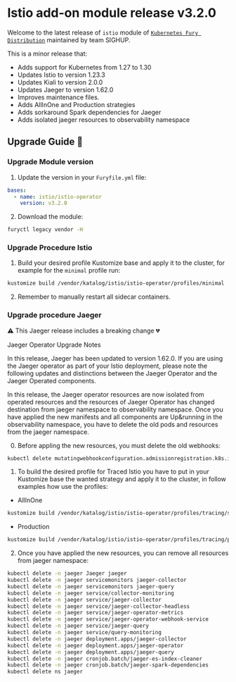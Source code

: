 # Istio add-on module release v3.2.0

Welcome to the latest release of `istio` module of [`Kubernetes Fury Distribution`](https://github.com/sighupio/fury-distribution) maintained by team SIGHUP.

This is a minor release that:

- Adds support for Kubernetes from 1.27 to 1.30
- Updates Istio to version 1.23.3
- Updates Kiali to version 2.0.0
- Updates Jaeger to version 1.62.0
- Improves maintenance files.
- Adds AllInOne and Production strategies
- Adds sorkaround Spark dependencies for Jaeger
- Adds isolated jaeger resources to observability namespace

## Upgrade Guide 🦮
### Upgrade Module version

1. Update the version in your `Furyfile.yml` file:

```yaml
bases:
  - name: istio/istio-operator
    version: v3.2.0
```

2. Download the module:

```bash
furyctl legacy vendor -H
```

### Upgrade Procedure Istio

1. Build your desired profile Kustomize base and apply it to the cluster, for example for the `minimal` profile run:

```bash
kustomize build /vendor/katalog/istio/istio-operator/profiles/minimal | kubectl apply -f
```

2. Remember to manually restart all sidecar containers.


### Upgrade procedure Jaeger

⚠️ This Jaeger release includes a breaking change 💔

Jaeger Operator Upgrade Notes

In this release, Jaeger has been updated to version 1.62.0. If you are using the Jaeger operator as part of your Istio deployment, please note the following updates and distinctions between the Jaeger Operator and the Jaeger Operated components.

In this release, the Jaeger operator resources are now isolated from operated resources and the resources of Jaeger Operator has changed destination from jaeger namespace to observability namespace. Once you have applied the new manifests and all components are Up&running in the observability namespace, you have to delete the old pods and resources from the jaeger namespace.

0. Before appling the new resources, you must delete the old webhooks:
```bash
kubectl delete mutatingwebhookconfiguration.admissionregistration.k8s.io/jaeger-operator-mutating-webhook-configuration validatingwebhookconfiguration.admissionregistration.k8s.io/jaeger-operator-validating-webhook-configuration -n jaeger
```

1. To build the desired profile for Traced Istio you have to put in your Kustomize base the wanted strategy and apply it to the cluster, in follow examples how use the profiles:

* AllInOne
```bash
kustomize build /vendor/katalog/istio/istio-operator/profiles/tracing/simple | kubectl apply -f
```
* Production
```bash
kustomize build /vendor/katalog/istio/istio-operator/profiles/tracing/production | kubectl apply -f
```

2. Once you have applied the new resources, you can remove all resources from jaeger namespace:


```bash
kubectl delete -n jaeger Jaeger jaeger
kubectl delete -n jaeger servicemonitors jaeger-collector
kubectl delete -n jaeger servicemonitors jaeger-query
kubectl delete -n jaeger service/collector-monitoring           
kubectl delete -n jaeger service/jaeger-collector               
kubectl delete -n jaeger service/jaeger-collector-headless      
kubectl delete -n jaeger service/jaeger-operator-metrics        
kubectl delete -n jaeger service/jaeger-operator-webhook-service
kubectl delete -n jaeger service/jaeger-query                   
kubectl delete -n jaeger service/query-monitoring
kubectl delete -n jaeger deployment.apps/jaeger-collector
kubectl delete -n jaeger deployment.apps/jaeger-operator
kubectl delete -n jaeger deployment.apps/jaeger-query
kubectl delete -n jaeger cronjob.batch/jaeger-es-index-cleaner
kubectl delete -n jaeger cronjob.batch/jaeger-spark-dependencies
kubectl delete ns jaeger
```